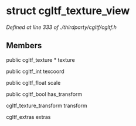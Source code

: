 # struct cgltf_texture_view

*Defined at line 333 of ./thirdparty/cgltf/cgltf.h*

## Members

public cgltf_texture * texture

public cgltf_int texcoord

public cgltf_float scale

public cgltf_bool has_transform

cgltf_texture_transform transform

cgltf_extras extras



